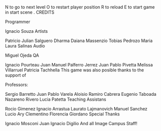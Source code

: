 N to go to next level
O to restart player position 
R to reload 
E to start game in start scene
.
CREDITS

Programmer

Ignacio Souza
Artists

Patricio Julian Salguero
Dharma Daiana Massenzio
Tobias Pedrozo
Maria Laura Salinas
Audio

Miguel Ojeda
QA

Ignacio Pourteau
Juan Manuel Palferro Jerrez 
Juan Pablo Pivetta
Melissa Villarruel
Patricia Tachhella
This game was also posible thanks to the support of 

Professors: 

Sergio Barretto
Juan Pablo Varela Aloisio
Ramiro Cabrera
Eugenio Taboada
Nazareno Rivero
Lucia Patetta
Teaching Assistans

Rocio Gimenez
Ignacio Arrastua 
Laurato Lajmanovich
Manuel Sanchez
Lucio Ary Clementino
Florencia Giordano
Special Thanks

Ignacio Mosconi
Juan Ignacio Digilio
And all Image Campus Staff!
